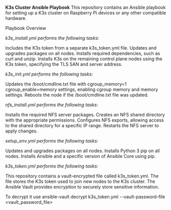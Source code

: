 **K3s Cluster Ansible Playbook**
This repository contains an Ansible playbook for setting up a K3s cluster on Raspberry Pi devices or any other compatible hardware.

Playbook Overview

*k3s_install.yml performs the following tasks:*

Includes the K3s token from a separate k3s_token.yml file.
Updates and upgrades packages on all nodes.
Installs required dependencies, such as curl and unzip.
Installs K3s on the remaining control plane nodes using the K3s token, specifying the TLS SAN and server address.


*k3s_init.yml performs the following tasks:*

Updates the /boot/cmdline.txt file with cgroup_memory=1 cgroup_enable=memory settings, enabling cgroup memory and memory settings.
Reboots the node if the /boot/cmdline.txt file was updated.

*nfs_install.yml performs the following tasks:*

Installs the required NFS server packages.
Creates an NFS shared directory with the appropriate permissions.
Configures NFS exports, allowing access to the shared directory for a specific IP range.
Restarts the NFS server to apply changes.

*setup_env.yml performs the following tasks:*

Updates and upgrades packages on all nodes.
Installs Python 3 pip on all nodes.
Installs Ansible and a specific version of Ansible Core using pip.

*k3s_token.yml performs the following tasks:*

This repository contains a vault-encrypted file called k3s_token.yml. The file stores the K3s token used to join new nodes to the K3s cluster. The Ansible Vault provides encryption to securely store sensitive information.

To decrypt it use ansible-vault decrypt k3s_token.yml --vault-password-file <vault_password_file>
